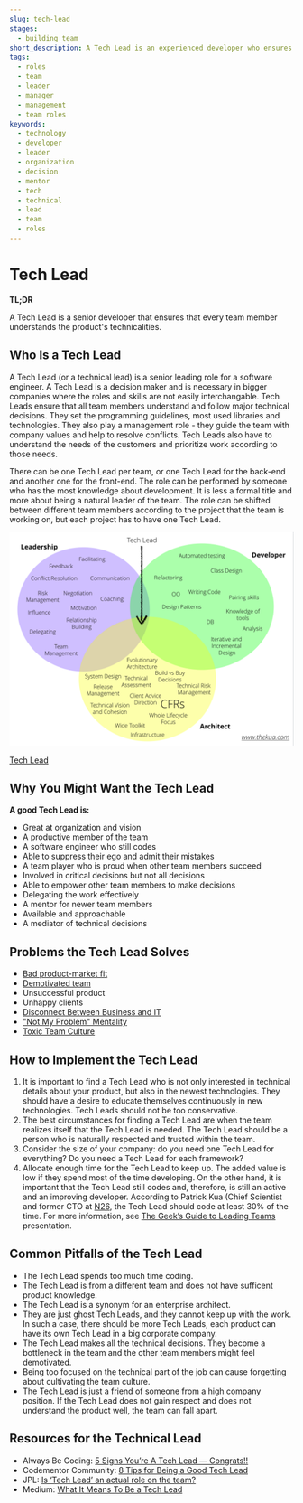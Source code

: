 ```yaml
---
slug: tech-lead
stages:
  - building_team
short_description: A Tech Lead is an experienced developer who ensures that team members follow major technical decision. It should be a person with a desire to learn and share new concepts and technologies.
tags:
  - roles
  - team
  - leader
  - manager
  - management
  - team roles
keywords:
  - technology
  - developer
  - leader
  - organization
  - decision
  - mentor
  - tech
  - technical
  - lead
  - team
  - roles
---
```


# Tech Lead

**TL;DR**

A Tech Lead is a senior developer that ensures that every team member understands the product's technicalities.

## Who Is a Tech Lead

A Tech Lead (or a technical lead) is a senior leading role for a software engineer. A Tech Lead is a decision maker and is necessary in bigger companies where the roles and skills are not easily interchangable. Tech Leads ensure that all team members understand and follow major technical decisions. They set the programming guidelines, most used libraries and technologies. They also play a management role - they guide the team with company values and help to resolve conflicts. Tech Leads also have to understand the needs of the customers and prioritize work according to those needs.

There can be one Tech Lead per team, or one Tech Lead for the back-end and another one for the front-end. The role can be performed by someone who has the most knowledge about development. It is less a formal title and more about being a natural leader of the team. The role can be shifted between different team members according to the project that the team is working on, but each project has to have one Tech Lead.

![Tech Lead](/files/tech_lead.png)

[Tech Lead](https://www.codementor.io/npostolovski/8-tips-for-being-a-good-tech-lead-ke35g7em8/)

## Why You Might Want the Tech Lead

**A good Tech Lead is:**

- Great at organization and vision
- A productive member of the team
- A software engineer who still codes
- Able to suppress their ego and admit their mistakes
- A team player who is proud when other team members succeed
- Involved in critical decisions but not all decisions
- Able to empower other team members to make decisions
- Delegating the work effectively
- A mentor for newer team members
- Available and approachable
- A mediator of technical decisions

## Problems the Tech Lead Solves

- [Bad product-market fit](/problems/bad-product-market-fit)
- [Demotivated team](/problems/demotivated-team)
- Unsuccessful product
- Unhappy clients
- [Disconnect Between Business and IT](/problems/disconnect-between-business-and-it)
- ["Not My Problem" Mentality](/problems/not-my-problem-mentality)
- [Toxic Team Culture](/problems/toxic-team-culture)

## How to Implement the Tech Lead

1. It is important to find a Tech Lead who is not only interested in technical details about your product, but also in the newest technologies. They should have a desire to educate themselves continuously in new technologies. Tech Leads should not be too conservative.
2. The best circumstances for finding a Tech Lead are when the team realizes itself that the Tech Lead is needed. The Tech Lead should be a person who is naturally respected and trusted within the team.
3. Consider the size of your company: do you need one Tech Lead for everything? Do you need a Tech Lead for each framework?
4. Allocate enough time for the Tech Lead to keep up. The added value is low if they spend most of the time developing. On the other hand, it is important that the Tech Lead still codes and, therefore, is still an active and an improving developer. According to Patrick Kua (Chief Scientist and former CTO at [N26](https://n26.com/en-eu/), the Tech Lead should code at least 30% of the time. For more information, see [The Geek’s Guide to Leading Teams](https://www.slideshare.net/thekua/the-geeks-guide-to-leading-teams) presentation.

## Common Pitfalls of the Tech Lead

- The Tech Lead spends too much time coding.
- The Tech Lead is from a different team and does not have sufficent product knowledge.
- The Tech Lead is a synonym for an enterprise architect.
- They are just ghost Tech Leads, and they cannot keep up with the work. In such a case, there should be more Tech Leads, each product can have its own Tech Lead in a big corporate company.
- The Tech Lead makes all the technical decisions. They become a bottleneck in the team and the other team members might feel demotivated.
- Being too focused on the technical part of the job can cause forgetting about cultivating the team culture.
- The Tech Lead is just a friend of someone from a high company position. If the Tech Lead does not gain respect and does not understand the product well, the team can fall apart.

## Resources for the Technical Lead

- Always Be Coding: [5 Signs You’re A Tech Lead — Congrats!!](https://abc.danch.me/5-signs-youre-a-tech-lead-congrats-4b89b6b9c071)
- Codementor Community: [8 Tips for Being a Good Tech Lead](https://www.codementor.io/npostolovski/8-tips-for-being-a-good-tech-lead-ke35g7em8)
- JPL: [Is ‘Tech Lead’ an actual role on the team?](https://jp-lambert.me/is-tech-lead-an-actual-role-on-the-team-7c040f2fd29b)
- Medium: [What It Means To Be a Tech Lead](https://medium.com/@weareqdivision/what-it-means-to-be-a-tech-lead-c406f837045d)
